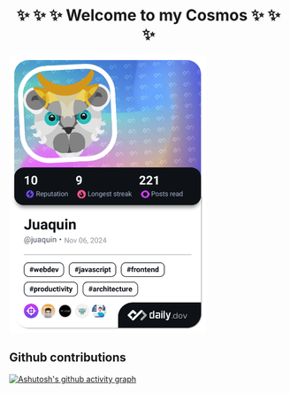 <h1 align="center"> ✨ ✨ ✨ Welcome to my Cosmos ✨ ✨ ✨ </h1>

<div align="center>
  <a style="display:flex; justify-content:center; width: 100%" href="https://app.daily.dev/juaquin">
    <img src="./devcard.png?type=wide&r=3ub" width="356" alt="Juaquin's Dev Card"/>
  </a>
</div>

<h2>Github contributions</h2>

[![Ashutosh's github activity graph](https://github-readme-activity-graph.vercel.app/graph?username=Noahtyr&theme=react)](https://github.com/ashutosh00710/github-readme-activity-graph)


<!--
**Noahtyr/Noahtyr** is a ✨ _special_ ✨ repository because its `README.md` (this file) appears on your GitHub profile.

Here are some ideas to get you started:

- 🔭 I’m currently working on ...
- 🌱 I’m currently learning ...
- 👯 I’m looking to collaborate on ...
- 🤔 I’m looking for help with ...
- 💬 Ask me about ...
- 📫 How to reach me: ...
- 😄 Pronouns: ...
- ⚡ Fun fact: ...
-->
